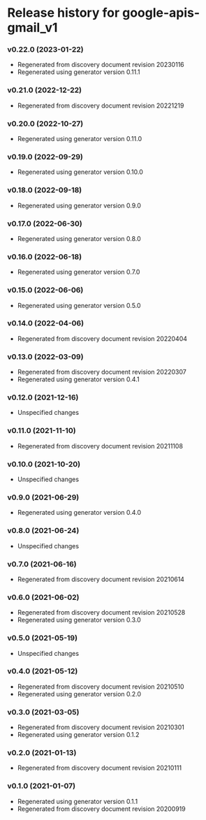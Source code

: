 # Release history for google-apis-gmail_v1

### v0.22.0 (2023-01-22)

* Regenerated from discovery document revision 20230116
* Regenerated using generator version 0.11.1

### v0.21.0 (2022-12-22)

* Regenerated from discovery document revision 20221219

### v0.20.0 (2022-10-27)

* Regenerated using generator version 0.11.0

### v0.19.0 (2022-09-29)

* Regenerated using generator version 0.10.0

### v0.18.0 (2022-09-18)

* Regenerated using generator version 0.9.0

### v0.17.0 (2022-06-30)

* Regenerated using generator version 0.8.0

### v0.16.0 (2022-06-18)

* Regenerated using generator version 0.7.0

### v0.15.0 (2022-06-06)

* Regenerated using generator version 0.5.0

### v0.14.0 (2022-04-06)

* Regenerated from discovery document revision 20220404

### v0.13.0 (2022-03-09)

* Regenerated from discovery document revision 20220307
* Regenerated using generator version 0.4.1

### v0.12.0 (2021-12-16)

* Unspecified changes

### v0.11.0 (2021-11-10)

* Regenerated from discovery document revision 20211108

### v0.10.0 (2021-10-20)

* Unspecified changes

### v0.9.0 (2021-06-29)

* Regenerated using generator version 0.4.0

### v0.8.0 (2021-06-24)

* Unspecified changes

### v0.7.0 (2021-06-16)

* Regenerated from discovery document revision 20210614

### v0.6.0 (2021-06-02)

* Regenerated from discovery document revision 20210528
* Regenerated using generator version 0.3.0

### v0.5.0 (2021-05-19)

* Unspecified changes

### v0.4.0 (2021-05-12)

* Regenerated from discovery document revision 20210510
* Regenerated using generator version 0.2.0

### v0.3.0 (2021-03-05)

* Regenerated from discovery document revision 20210301
* Regenerated using generator version 0.1.2

### v0.2.0 (2021-01-13)

* Regenerated from discovery document revision 20210111

### v0.1.0 (2021-01-07)

* Regenerated using generator version 0.1.1
* Regenerated from discovery document revision 20200919

